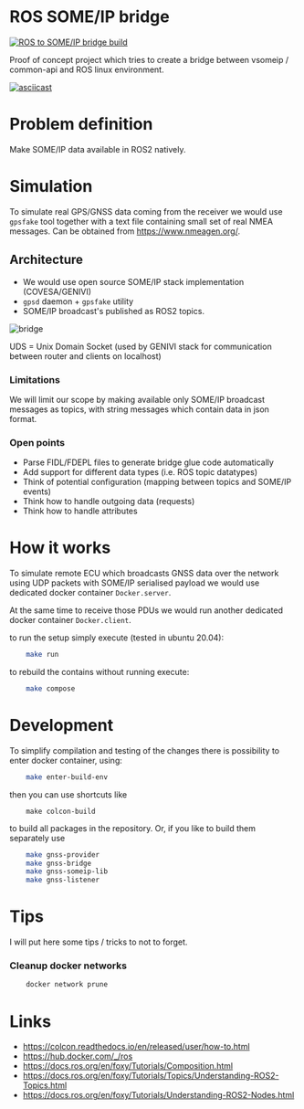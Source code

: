 # ROS SOME/IP bridge

[![ROS to SOME/IP bridge build](https://github.com/miketsukerman/vsomeip-ros-bridge/actions/workflows/makefile.yml/badge.svg)](https://github.com/miketsukerman/vsomeip-ros-bridge/actions/workflows/makefile.yml)

Proof of concept project which tries to create a bridge between vsomeip / common-api
and ROS linux environment.

[![asciicast](https://asciinema.org/a/gVNR0u38fNyX9Xw1i56WNlV4T.svg)](https://asciinema.org/a/gVNR0u38fNyX9Xw1i56WNlV4T)

# Problem definition

Make SOME/IP data available in ROS2 natively.

# Simulation

To simulate real GPS/GNSS data coming from the receiver we would use `gpsfake` tool together with a text file
containing small set of real NMEA messages. Can be obtained from https://www.nmeagen.org/.

## Architecture

* We would use open source SOME/IP stack implementation (COVESA/GENIVI)
* `gpsd` daemon + `gpsfake` utility
* SOME/IP broadcast's published as ROS2 topics.

![bridge](docs/bridge.png)

UDS = Unix Domain Socket (used by GENIVI stack for communication between router and clients on localhost)

### Limitations

We will limit our scope by making available only SOME/IP broadcast messages as topics, with
string messages which contain data in json format.

### Open points

* Parse FIDL/FDEPL files to generate bridge glue code automatically
* Add support for different data types (i.e. ROS topic datatypes)
* Think of potential configuration (mapping between topics and SOME/IP events)
* Think how to handle outgoing data (requests)
* Think how to handle attributes
# How it works

To simulate remote ECU which broadcasts GNSS data over the network using 
UDP packets with SOME/IP serialised payload we would use dedicated docker container `Docker.server`.

At the same time to receive those PDUs we would run another dedicated docker container `Docker.client`.

to run the setup simply execute (tested in ubuntu 20.04):

```bash
    make run
```

to rebuild the contains without running execute:

```bash
    make compose
```

# Development

To simplify compilation and testing of the changes there is possibility
to enter docker container, using:

```bash
    make enter-build-env
```

then you can use shortcuts like

```
    make colcon-build
```

to build all packages in the repository. Or, if you like to build them
separately use

```bash
    make gnss-provider
    make gnss-bridge
    make gnss-someip-lib
    make gnss-listener
```

# Tips

I will put here some tips / tricks to not to forget.
### Cleanup docker networks

```bash
    docker network prune
```

# Links

* https://colcon.readthedocs.io/en/released/user/how-to.html
* https://hub.docker.com/_/ros
* https://docs.ros.org/en/foxy/Tutorials/Composition.html
* https://docs.ros.org/en/foxy/Tutorials/Topics/Understanding-ROS2-Topics.html
* https://docs.ros.org/en/foxy/Tutorials/Understanding-ROS2-Nodes.html
